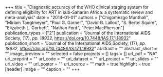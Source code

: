 +++
title = "Diagnostic accuracy of the WHO clinical staging system for defining eligibility for ART in sub-Saharan Africa: a systematic review and meta-analysis"
date = "2014-01-01"
authors = ["Chigomezgo Munthali", "Miriam Taegtmeyer", "Paul G. Garner", "David G. Lalloo", "S. Bertel Squire", "Elizabeth L. Corbett", "Nathan Ford", "Peter MacPherson"]
publication_types = ["2"]
publication = "Journal of the International AIDS Society, (17), _pp. 18932_, https://doi.org/10.7448/IAS.17.1.18932"
publication_short = "Journal of the International AIDS Society, (17), _pp. 18932_, https://doi.org/10.7448/IAS.17.1.18932"
abstract = ""
abstract_short = ""
image_preview = ""
selected = false
projects = []
tags = []
url_pdf = "NA"
url_preprint = ""
url_code = ""
url_dataset = ""
url_project = ""
url_slides = ""
url_video = ""
url_poster = ""
url_source = ""
math = true
highlight = true
[header]
image = ""
caption = ""
+++
